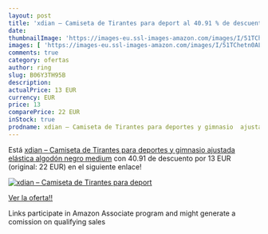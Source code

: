 ```yaml
---
layout: post
title: 'xdian – Camiseta de Tirantes para deport al 40.91 % de descuento'
date: 
thumbnailImage: 'https://images-eu.ssl-images-amazon.com/images/I/51TChetn0AL._SL200_.jpg'
images: [ 'https://images-eu.ssl-images-amazon.com/images/I/51TChetn0AL._SL200_.jpg' ]
comments: true
category: ofertas
author: ring
slug: B06Y3TH95B
description:
actualPrice: 13 EUR
currency: EUR
price: 13
comparePrice: 22 EUR
inStock: true
prodname: xdian – Camiseta de Tirantes para deportes y gimnasio  ajustada  elástica  algodón  negro  medium
---
```


Está [xdian – Camiseta de Tirantes para deportes y gimnasio  ajustada  elástica  algodón  negro  medium](https://www.amazon.es/dp/B06Y3TH95B/?tag=tolees-21) con 40.91 de descuento por 13 EUR (original: 22 EUR) en el siguiente enlace!

[![xdian – Camiseta de Tirantes para deport](https://images-eu.ssl-images-amazon.com/images/I/51TChetn0AL._SL200_.jpg)](https://www.amazon.es/dp/B06Y3TH95B/?tag=tolees-21)

[Ver la oferta!!](https://www.amazon.es/dp/B06Y3TH95B/?tag=tolees-21)

Links participate in Amazon Associate program and might generate a comission on qualifying sales


